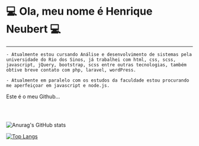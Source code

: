 #

# 💻 Ola, meu nome é Henrique Neubert 💻 

---

    - Atualmente estou cursando Análise e desenvolvimento de sistemas pela universidade do Rio dos Sinos, já trabalhei com html, css, scss, javascript, jQuery, bootstrap, scss entre outras tecnologias, também obtive breve contato com php, laravel, wordPress.

    - Atualmente em paralelo com os estudos da faculdade estou procurando me aperfeiçoar em javascript e node.js.


 
  
  Este é o meu Github...
      
##   

</br>

 ![Anurag's GitHub stats](https://github-readme-stats.vercel.app/api?username=HenriqueNeubert&count_private=true&show_icons=true&theme=onedark&card_width=100&include_all_commits=true)
 
[![Top Langs](https://github-readme-stats.vercel.app/api/top-langs/?username=HenriqueNeubert&theme=onedark&langs_count=7&card_width=100&layout=compact)](https://github.com/anuraghazra/github-readme-stats)
 
##   








